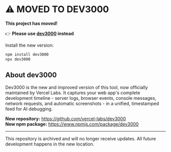 # ⚠️ MOVED TO DEV3000

**This project has moved!** 

👉 **Please use [dev3000](https://github.com/vercel-labs/dev3000) instead**

Install the new version:
```bash
npm install dev3000
npx dev3000
```

## About dev3000

Dev3000 is the new and improved version of this tool, now officially maintained by Vercel Labs. It captures your web app's complete development timeline - server logs, browser events, console messages, network requests, and automatic screenshots - in a unified, timestamped feed for AI debugging.

**New repository:** https://github.com/vercel-labs/dev3000  
**New npm package:** https://www.npmjs.com/package/dev3000

---

This repository is archived and will no longer receive updates. All future development happens in the new location.